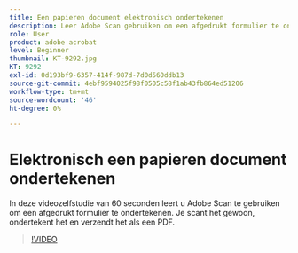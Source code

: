 ```yaml
---
title: Een papieren document elektronisch ondertekenen
description: Leer Adobe Scan gebruiken om een afgedrukt formulier te ondertekenen
role: User
product: adobe acrobat
level: Beginner
thumbnail: KT-9292.jpg
KT: 9292
exl-id: 0d193bf9-6357-414f-987d-7d0d560ddb13
source-git-commit: 4ebf9594025f98f0505c58f1ab43fb864ed51206
workflow-type: tm+mt
source-wordcount: '46'
ht-degree: 0%

---
```


# Elektronisch een papieren document ondertekenen

In deze videozelfstudie van 60 seconden leert u Adobe Scan te gebruiken om een afgedrukt formulier te ondertekenen. Je scant het gewoon, ondertekent het en verzendt het als een PDF.

>[!VIDEO](https://video.tv.adobe.com/v/338331?quality=12&learn=on&hidetitle=true)
